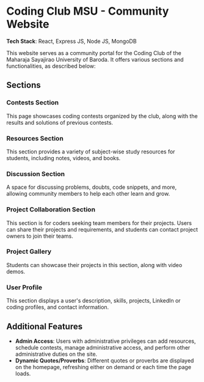 # Coding Club MSU - Community Website

**Tech Stack**: React, Express JS, Node JS, MongoDB

This website serves as a community portal for the Coding Club of the Maharaja Sayajirao University of Baroda. It offers various sections and functionalities, as described below:

## Sections

### Contests Section
This page showcases coding contests organized by the club, along with the results and solutions of previous contests.

### Resources Section
This section provides a variety of subject-wise study resources for students, including notes, videos, and books.

### Discussion Section
A space for discussing problems, doubts, code snippets, and more, allowing community members to help each other learn and grow.

### Project Collaboration Section
This section is for coders seeking team members for their projects. Users can share their projects and requirements, and students can contact project owners to join their teams.

### Project Gallery
Students can showcase their projects in this section, along with video demos.

### User Profile
This section displays a user's description, skills, projects, LinkedIn or coding profiles, and contact information.

## Additional Features

- **Admin Access**: Users with administrative privileges can add resources, schedule contests, manage administrative access, and perform other administrative duties on the site.
- **Dynamic Quotes/Proverbs**: Different quotes or proverbs are displayed on the homepage, refreshing either on demand or each time the page loads.
